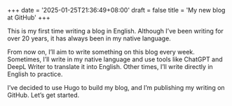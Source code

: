 +++
date = '2025-01-25T21:36:49+08:00'
draft = false 
title = 'My new blog at GitHub'
+++

This is my first time writing a blog in English. Although I’ve been writing for over 20 years, it has always been in my native language.

From now on, I’ll aim to write something on this blog every week. Sometimes, I’ll write in my native language and use tools like ChatGPT and DeepL Writer to translate it into English. Other times, I’ll write directly in English to practice.

I’ve decided to use Hugo to build my blog, and I’m publishing my writing on GitHub. Let’s get started.
